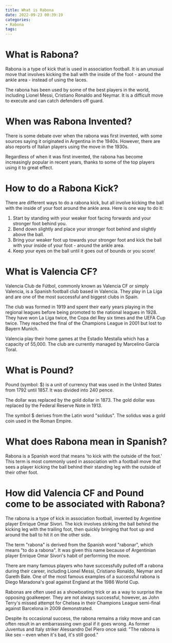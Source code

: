 ```yaml
---
title: What is Rabona
date: 2022-09-23 00:39:19
categories:
- Rabona
tags:
---
```



#  What is Rabona?

Rabona is a type of kick that is used in association football. It is an unusual move that involves kicking the ball with the inside of the foot - around the ankle area - instead of using the laces.

The rabona has been used by some of the best players in the world, including Lionel Messi, Cristiano Ronaldo and Neymar. It is a difficult move to execute and can catch defenders off guard.

# When was Rabona Invented?

There is some debate over when the rabona was first invented, with some sources saying it originated in Argentina in the 1940s. However, there are also reports of Italian players using the move in the 1930s.

Regardless of when it was first invented, the rabona has become increasingly popular in recent years, thanks to some of the top players using it to great effect.

# How to do a Rabona Kick?

There are different ways to do a rabona kick, but all involve kicking the ball with the inside of your foot around the ankle area. Here is one way to do it:

1. Start by standing with your weaker foot facing forwards and your stronger foot behind you.
2. Bend down slightly and place your stronger foot behind and slightly above the ball. 
3. Bring your weaker foot up towards your stronger foot and kick the ball with your inside of your foot - around the ankle area. 
4. Keep your eyes on the ball until it goes out of bounds or you score!

#  What is Valencia CF?

Valencia Club de Fútbol, commonly known as Valencia CF or simply Valencia, is a Spanish football club based in Valencia. They play in La Liga and are one of the most successful and biggest clubs in Spain.

The club was formed in 1919 and spent their early years playing in the regional leagues before being promoted to the national leagues in 1928. They have won La Liga twice, the Copa del Rey six times and the UEFA Cup twice. They reached the final of the Champions League in 2001 but lost to Bayern Munich.

Valencia play their home games at the Estadio Mestalla which has a capacity of 55,000. The club are currently managed by Marcelino García Toral.

#  What is Pound?

Pound (symbol: $) is a unit of currency that was used in the United States from 1792 until 1857. It was divided into 240 pence.

The dollar was replaced by the gold dollar in 1873. The gold dollar was replaced by the Federal Reserve Note in 1913.

The symbol $ derives from the Latin word "solidus". The solidus was a gold coin used in the Roman Empire.

#  What does Rabona mean in Spanish?

Rabona is a Spanish word that means 'to kick with the outside of the foot.' This term is most commonly used in association with a football move that sees a player kicking the ball behind their standing leg with the outside of their other foot.

#  How did Valencia CF and Pound come to be associated with Rabona?

The rabona is a type of kick in association football, invented by Argentine player Enrique Omar Sívori. The kick involves striking the ball behind the kicking leg with the trailing foot, then quickly bringing that foot up and around the ball to hit it on the other side.

The term "rabona" is derived from the Spanish word "rabonar", which means "to do a rabona". It was given this name because of Argentinian player Enrique Omar Sívori's habit of performing the move.

There are many famous players who have successfully pulled off a rabona during their career, including Lionel Messi, Cristiano Ronaldo, Neymar and Gareth Bale. One of the most famous examples of a successful rabona is Diego Maradona's goal against England at the 1986 World Cup.

Rabonas are often used as a showboating trick or as a way to surprise the opposing goalkeeper. They are not always successful, however, as John Terry's missed attempt for Chelsea in their Champions League semi-final against Barcelona in 2009 demonstrated.

Despite its occasional success, the rabona remains a risky move and can often result in an embarrassing own goal if it goes wrong. As former Juventus and Italy striker Alessandro Del Piero once said: "The rabona is like sex – even when it's bad, it's still good."